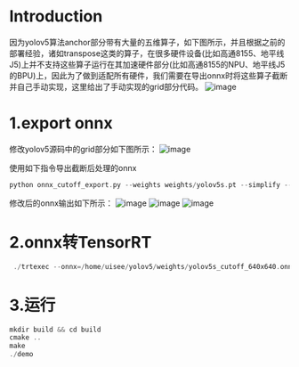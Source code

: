 # Introduction
因为yolov5算法anchor部分带有大量的五维算子，如下图所示，并且根据之前的部署经验，诸如transpose这类的算子，在很多硬件设备(比如高通8155、地平线J5)上并不支持这些算子运行在其加速硬件部分(比如高通8155的NPU、地平线J5的BPU)上，因此为了做到适配所有硬件，我们需要在导出onnx时将这些算子截断并自己手动实现，这里给出了手动实现的grid部分代码。
![image](https://github.com/yhwang-hub/dl_model_deploy/blob/master/yolov5_cutoff_TensorRT/yolov5-grid.png)

# 1.export onnx

修改yolov5源码中的grid部分如下图所示：
![image](https://github.com/yhwang-hub/dl_model_deploy/blob/master/yolov5_cutoff_TensorRT/yolov5-gird-code.png)

使用如下指令导出截断后处理的onnx
```C++
python onnx_cutoff_export.py --weights weights/yolov5s.pt --simplify --opset 11 --include onnx
```
修改后的onnx输出如下所示：
![image](https://github.com/yhwang-hub/dl_model_deploy/blob/master/yolov5_cutoff_TensorRT/yolov5-cutoff-output0.png)
![image](https://github.com/yhwang-hub/dl_model_deploy/blob/master/yolov5_cutoff_TensorRT/yolov5-cutoff-output1.png)
![image](https://github.com/yhwang-hub/dl_model_deploy/blob/master/yolov5_cutoff_TensorRT/yolov5-cutoff-output2.png)

# 2.onnx转TensorRT
```C++
 ./trtexec --onnx=/home/uisee/yolov5/weights/yolov5s_cutoff_640x640.onnx --saveEngine=/home/uisee/disk/dl_model_deploy/yolov5_cutoff_TensorRT/yolov5s_cutoff_640x640.engine
```

# 3.运行
```C++
mkdir build && cd build
cmake ..
make
./demo
```
